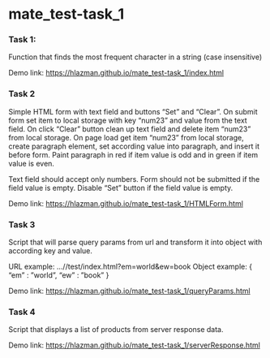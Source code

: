# mate_test-task_1

### Task 1:
Function that finds the most frequent character in a string (case insensitive)

Demo link: https://hlazman.github.io/mate_test-task_1/index.html

### Task 2 
Simple HTML form with text field and buttons “Set” and “Clear”. On submit form set item to local storage with key “num23” and value from the text field. On click “Clear” button clean up text field and delete item “num23” from local storage. On page load get item “num23” from local storage, create paragraph element, set according value into paragraph, and insert it before form. Paint paragraph in red if item value is odd and in green if item value is even.

Text field should accept only numbers.
Form should not be submitted if the field value is empty.
Disable “Set” button if the field value is empty.

Demo link: https://hlazman.github.io/mate_test-task_1/HTMLForm.html

### Task 3
Script that will parse query params from url and transform it into object with according key and value.

URL example: ...//test/index.html?em=world&ew=book
Object example: {  “em” : ”world”,  “ew” : ”book” }

Demo link: https://hlazman.github.io/mate_test-task_1/queryParams.html

### Task 4
Script that displays a list of products from server response data.

Demo link: https://hlazman.github.io/mate_test-task_1/serverResponse.html
